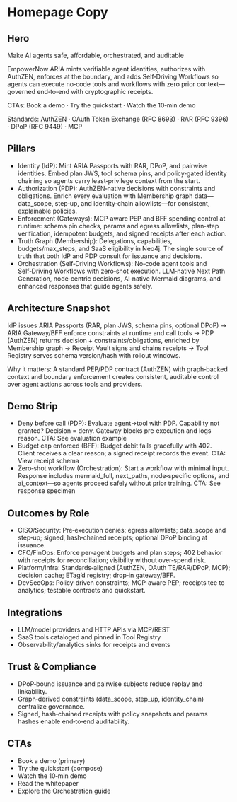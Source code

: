 # Homepage Copy

## Hero
Make AI agents safe, affordable, orchestrated, and auditable

EmpowerNow ARIA mints verifiable agent identities, authorizes with AuthZEN, enforces at the boundary, and adds Self‑Driving Workflows so agents can execute no‑code tools and workflows with zero prior context—governed end‑to‑end with cryptographic receipts.

CTAs: Book a demo · Try the quickstart · Watch the 10‑min demo

Standards: AuthZEN · OAuth Token Exchange (RFC 8693) · RAR (RFC 9396) · DPoP (RFC 9449) · MCP

## Pillars
- Identity (IdP): Mint ARIA Passports with RAR, DPoP, and pairwise identities. Embed plan JWS, tool schema pins, and policy‑gated identity chaining so agents carry least‑privilege context from the start.
- Authorization (PDP): AuthZEN‑native decisions with constraints and obligations. Enrich every evaluation with Membership graph data—data_scope, step‑up, and identity‑chain allowlists—for consistent, explainable policies.
- Enforcement (Gateways): MCP‑aware PEP and BFF spending control at runtime: schema pin checks, params and egress allowlists, plan‑step verification, idempotent budgets, and signed receipts after each action.
- Truth Graph (Membership): Delegations, capabilities, budgets/max_steps, and SaaS eligibility in Neo4j. The single source of truth that both IdP and PDP consult for issuance and decisions.
- Orchestration (Self‑Driving Workflows): No‑code agent tools and Self‑Driving Workflows with zero‑shot execution. LLM‑native Next Path Generation, node‑centric decisions, AI‑native Mermaid diagrams, and enhanced responses that guide agents safely.

## Architecture Snapshot
IdP issues ARIA Passports (RAR, plan JWS, schema pins, optional DPoP) → ARIA Gateway/BFF enforce constraints at runtime and call tools → PDP (AuthZEN) returns decision + constraints/obligations, enriched by Membership graph → Receipt Vault signs and chains receipts → Tool Registry serves schema version/hash with rollout windows.

Why it matters: A standard PEP/PDP contract (AuthZEN) with graph‑backed context and boundary enforcement creates consistent, auditable control over agent actions across tools and providers.

## Demo Strip
- Deny before call (PDP): Evaluate agent→tool with PDP. Capability not granted? Decision = deny. Gateway blocks pre‑execution and logs reason. CTA: See evaluation example
- Budget cap enforced (BFF): Budget debit fails gracefully with 402. Client receives a clear reason; a signed receipt records the event. CTA: View receipt schema
- Zero‑shot workflow (Orchestration): Start a workflow with minimal input. Response includes mermaid_full, next_paths, node‑specific options, and ai_context—so agents proceed safely without prior training. CTA: See response specimen

## Outcomes by Role
- CISO/Security: Pre‑execution denies; egress allowlists; data_scope and step‑up; signed, hash‑chained receipts; optional DPoP binding at issuance.
- CFO/FinOps: Enforce per‑agent budgets and plan steps; 402 behavior with receipts for reconciliation; visibility without over‑spend risk.
- Platform/Infra: Standards‑aligned (AuthZEN, OAuth TE/RAR/DPoP, MCP); decision cache; ETag’d registry; drop‑in gateway/BFF.
- DevSecOps: Policy‑driven constraints; MCP‑aware PEP; receipts tee to analytics; testable contracts and quickstart.

## Integrations
- LLM/model providers and HTTP APIs via MCP/REST
- SaaS tools cataloged and pinned in Tool Registry
- Observability/analytics sinks for receipts and events

## Trust & Compliance
- DPoP‑bound issuance and pairwise subjects reduce replay and linkability.
- Graph‑derived constraints (data_scope, step_up, identity_chain) centralize governance.
- Signed, hash‑chained receipts with policy snapshots and params hashes enable end‑to‑end auditability.

## CTAs
- Book a demo (primary)
- Try the quickstart (compose)
- Watch the 10‑min demo
- Read the whitepaper
- Explore the Orchestration guide
